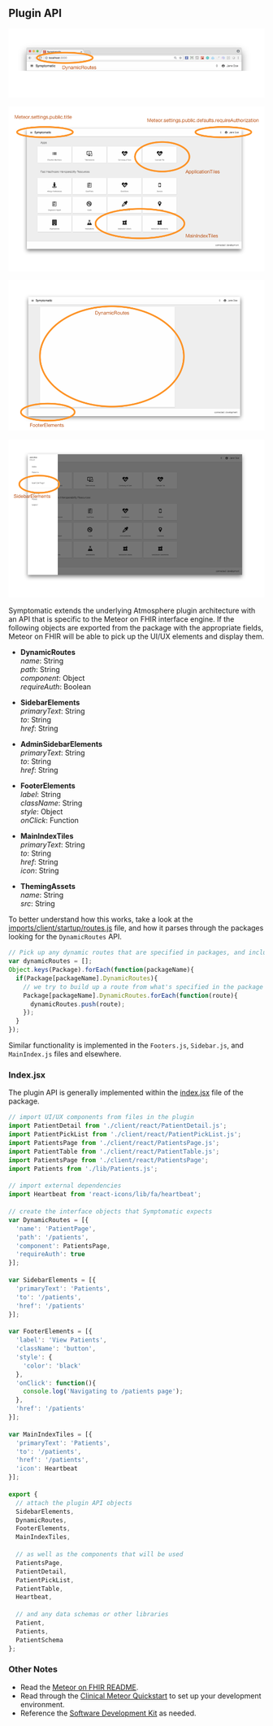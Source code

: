 ## Plugin API

![PluginAPI-AddressBar](https://raw.githubusercontent.com/symptomatic/software-development-kit/master/images/PluginAPI-AddressBar.png)  

![PluginAPI-IndexPage](https://raw.githubusercontent.com/symptomatic/software-development-kit/master/images/PluginAPI-IndexPage.png)  

![PluginAPI-PluginPage](https://raw.githubusercontent.com/symptomatic/software-development-kit/master/images/PluginAPI-PluginPage.png)  

![PluginAPI-Sidebar](https://raw.githubusercontent.com/symptomatic/software-development-kit/master/images/PluginAPI-Sidebar.png)  



Symptomatic extends the underlying Atmosphere plugin architecture with an API that is specific to the Meteor on FHIR interface engine.  If the following objects are exported from the package with the appropriate fields, Meteor on FHIR will be able to pick up the UI/UX elements and display them.  

- **DynamicRoutes**   
  _name_: String  
  _path_: String  
  _component_: Object  
  _requireAuth_: Boolean  

- **SidebarElements**    
  _primaryText_: String    
  _to_: String   
  _href_: String  

- **AdminSidebarElements**    
  _primaryText_: String    
  _to_: String   
  _href_: String  

- **FooterElements**    
  _label_: String    
  _className_: String    
  _style_: Object  
  _onClick_: Function    

- **MainIndexTiles**      
  _primaryText_: String    
  _to_: String   
  _href_: String   
  _icon_: String   

- **ThemingAssets**      
  _name_: String    
  _src_: String   


To better understand how this works, take a look at the [imports/client/startup/routes.js](https://github.com/clinical-meteor/meteor-on-fhir/blob/development/webapp/imports/client/startup/routes.js#L88-L97) file, and how it parses through the packages looking for the `DynamicRoutes` API.  

```js
// Pick up any dynamic routes that are specified in packages, and include them
var dynamicRoutes = [];
Object.keys(Package).forEach(function(packageName){
  if(Package[packageName].DynamicRoutes){
    // we try to build up a route from what's specified in the package
    Package[packageName].DynamicRoutes.forEach(function(route){
      dynamicRoutes.push(route);      
    });    
  }
});
```

Similar functionality is implemented in the `Footers.js`, `Sidebar.js`, and `MainIndex.js` files and elsewhere.

### Index.jsx  

The plugin API is generally implemented within the [index.jsx](https://github.com/clinical-meteor/hl7-resource-patient/blob/master/index.jsx) file of the package.  


```js
// import UI/UX components from files in the plugin
import PatientDetail from './client/react/PatientDetail.js';
import PatientPickList from './client/react/PatientPickList.js';
import PatientsPage from './client/react/PatientsPage.js';
import PatientTable from './client/react/PatientTable.js';
import PatientsPage from './client/react/PatientsPage';
import Patients from './lib/Patients.js';

// import external dependencies 
import Heartbeat from 'react-icons/lib/fa/heartbeat';

// create the interface objects that Symptomatic expects
var DynamicRoutes = [{
  'name': 'PatientPage',
  'path': '/patients',
  'component': PatientsPage,
  'requireAuth': true
}];

var SidebarElements = [{
  'primaryText': 'Patients',
  'to': '/patients',
  'href': '/patients'
}];

var FooterElements = [{
  'label': 'View Patients',
  'className': 'button',
  'style': {
    'color': 'black'
  },
  'onClick': function(){
    console.log('Navigating to /patients page');
  },
  'href': '/patients'
}];

var MainIndexTiles = [{
  'primaryText': 'Patients',
  'to': '/patients',
  'href': '/patients',
  'icon': Heartbeat
}];

export { 
  // attach the plugin API objects
  SidebarElements, 
  DynamicRoutes, 
  FooterElements, 
  MainIndexTiles,

  // as well as the components that will be used
  PatientsPage,
  PatientDetail,
  PatientPickList,
  PatientTable,
  Heartbeat,

  // and any data schemas or other libraries
  Patient,
  Patients,
  PatientSchema
};
```



### Other Notes  

- Read the [Meteor on FHIR README](https://github.com/clinical-meteor/meteor-on-fhir).
- Read through the [Clinical Meteor Quickstart](https://github.com/clinical-meteor/software-development-kit/blob/master/documentation/getting.started.md) to set up your development environment.
- Reference the [Software Development Kit](https://github.com/clinical-meteor/software-development-kit) as needed.


